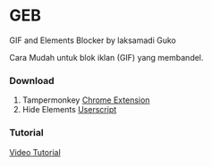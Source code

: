 # GEB
GIF and Elements Blocker by laksamadi Guko

Cara Mudah untuk blok iklan (GIF) yang membandel. 

### Download
1. Tampermonkey [Chrome Extension](https://chrome.google.com/webstore/detail/tampermonkey/dhdgffkkebhmkfjojejmpbldmpobfkfo)
2. Hide Elements [Userscript](https://github.com/laksa19/hide-elements/raw/master/hide-elements.js)

### Tutorial
[Video Tutorial]()

